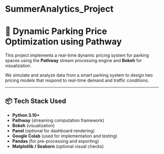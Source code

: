 # SummerAnalytics_Project
# 🚗 Dynamic Parking Price Optimization using Pathway

This project implements a real-time dynamic pricing system for parking spaces using the **Pathway** stream processing engine and **Bokeh** for visualization.

We simulate and analyze data from a smart parking system to design two pricing models that respond to real-time demand and traffic conditions.

---

## 📦 Tech Stack Used

- **Python 3.10+**
- **Pathway** (streaming computation framework)
- **Bokeh** (visualization)
- **Panel** (optional for dashboard rendering)
- **Google Colab** (used for implementation and testing)
- **Pandas** (for pre-processing and exporting)
- **Matplotlib / Seaborn** (optional visual checks)

